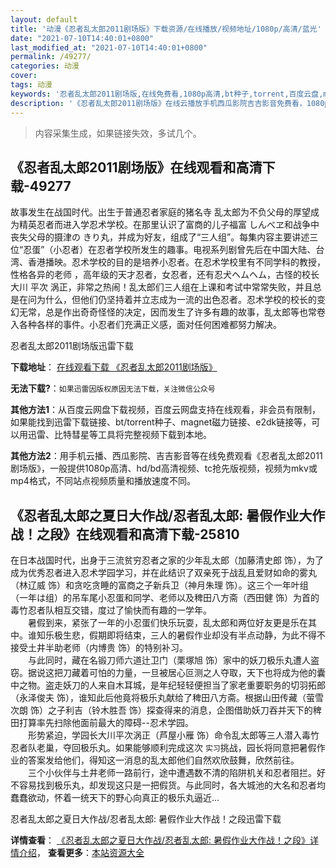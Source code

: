 ```yaml
---
layout: default
title: '动漫《忍者乱太郎2011剧场版》下载资源/在线播放/视频地址/1080p/高清/蓝光'
date: "2021-07-10T14:40:01+0800"
last_modified_at: "2021-07-10T14:40:01+0800"
permalink: /49277/
categories: 动漫
cover:
tags: 动漫
keywords: '忍者乱太郎2011剧场版,在线免费看,1080p高清,bt种子,torrent,百度云盘,magnet,磁力链,迅雷下载资源'
description: '《忍者乱太郎2011剧场版》在线云播放手机西瓜影院吉吉影音免费看，1080p高清bd/hd未删减完整版和tc抢先枪版，mkv/mp4格式，附带bt/torrent种子、magnet/磁力链、百度云盘、网盘资源迅雷下载链接'
---
```


>内容采集生成，如果链接失效，多试几个。


## 《忍者乱太郎2011剧场版》在线观看和高清下载-49277

故事发生在战国时代。出生于普通忍者家庭的猪名寺 乱太郎为不负父母的厚望成为精英忍者而进入学忍术学校。在那里认识了富商的儿子福富 しんべヱ和战争中丧失父母的摄津の きり丸，并成为好友，组成了&ldquo;三人组&rdquo;。每集内容主要讲述三位&ldquo;忍蛋”（小忍者）在忍者学校所发生的趣事。电视系列剧曾先后在中国大陆、台湾、香港播映。忍术学校的目的是培养小忍者。在忍术学校里有不同学科的教授，性格各异的老师 ，高年级的天才忍者，女忍者，还有忍犬ヘムヘム，古怪的校长大川 平次 涡正，非常之热闹！乱太郎们三人组在上课和考试中常常失败，并且总是在问为什么，但他们仍坚持着并立志成为一流的出色忍者。忍术学校的校长的变幻无常，总是作出奇奇怪怪的决定，因而发生了许多有趣的故事，乱太郎等也常卷入各种各样的事件。小忍者们充满正义感，面对任何困难都努力解决。


忍者乱太郎2011剧场版迅雷下载

**下载地址**： [在线观看下载 《忍者乱太郎2011剧场版》](https://www.993dy.com//vod-detail-id-4325.html) 


**无法下载?**：`如果迅雷因版权原因无法下载，关注微信公众号 `

**其他方法1**：从百度云网盘下载视频，百度云网盘支持在线观看，非会员有限制，如果能找到迅雷下载链接、bt/torrent种子、magnet磁力链接、e2dk链接等，可以用迅雷、比特彗星等工具将完整视频下载到本地。

**其他方法2**：用手机云播、西瓜影院、吉吉影音等在线免费观看《忍者乱太郎2011剧场版》，一般提供1080p高清、hd/bd高清视频、tc抢先版视频，视频为mkv或mp4格式，不同站点视频质量和播放速度不同。


## 《忍者乱太郎之夏日大作战/忍者乱太郎: 暑假作业大作战！之段》在线观看和高清下载-25810

在日本战国时代，出身于三流贫穷忍者之家的少年乱太郎（加藤清史郎 饰），为了成为优秀忍者进入忍术学园学习，并在此结识了双亲死于战乱且爱财如命的雾丸（林辽威 饰）和贪吃贪睡的富商之子新兵卫（神月朱理 饰）。这三个一年叶组（一年は组）的吊车尾小忍蛋和同学、老师以及稗田八方斋（西田健 饰）为首的毒竹忍者队相互交错，度过了愉快而有趣的一学年。<br />　　暑假到来，紧张了一年的小忍蛋们快乐玩耍，乱太郎和两位好友更是乐在其中。谁知乐极生悲，假期即将结束，三人的暑假作业却没有半点动静，为此不得不接受土井半助老师（内博贵 饰）的特别补习。<br />　　与此同时，藏在名锻刀师六道辻卫门（栗塚旭 饰）家中的妖刀极乐丸遭人盗窃。据说这把刀藏着可怕的力量，一旦被居心叵测之人夺取，天下也将成为他的囊中之物。盗走妖刀的人来自木耳城，是年纪轻轻便担当了家老重要职务的切羽拓郎（永泽俊夫 饰），谁知此后他竟将极乐丸献给了稗田八方斋。根据山田传藏（萤雪次朗 饰）之子利吉（铃木胜吾 饰）探查得来的消息，企图借助妖刀吞并天下的稗田打算率先扫除他面前最大的障碍--忍术学园。<br />　　形势紧迫，学园长大川平次涡正（芦屋小雁 饰）命令乱太郎等三人潜入毒竹忍者队老巢，夺回极乐丸。如果能够顺利完成这次 `实习`挑战，园长将同意把暑假作业的答案发给他们，得知这一消息的乱太郎他们自然欢欣鼓舞，欣然前往。<br />　　三个小伙伴与土井老师一路前行，途中遭遇数不清的陷阱机关和忍者阻拦。好不容易找到极乐丸，却发现这只是一把假货。与此同时，各大城池的大名和忍者均蠢蠢欲动，怀着一统天下的野心向真正的极乐丸逼近…


忍者乱太郎之夏日大作战/忍者乱太郎: 暑假作业大作战！之段迅雷下载

**详情查看**： [《忍者乱太郎之夏日大作战/忍者乱太郎: 暑假作业大作战！之段》详情介绍](/movie/25810/)， **查看更多**：[本站资源大全](/movie/t/all/)

